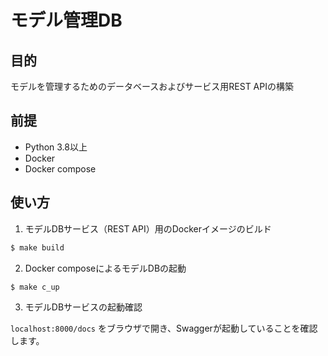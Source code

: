 # モデル管理DB

## 目的

モデルを管理するためのデータベースおよびサービス用REST APIの構築

## 前提

- Python 3.8以上
- Docker
- Docker compose

## 使い方

1. モデルDBサービス（REST API）用のDockerイメージのビルド

```sh
$ make build
```

2. Docker composeによるモデルDBの起動

```sh
$ make c_up
```

3. モデルDBサービスの起動確認

`localhost:8000/docs` をブラウザで開き、Swaggerが起動していることを確認します。

